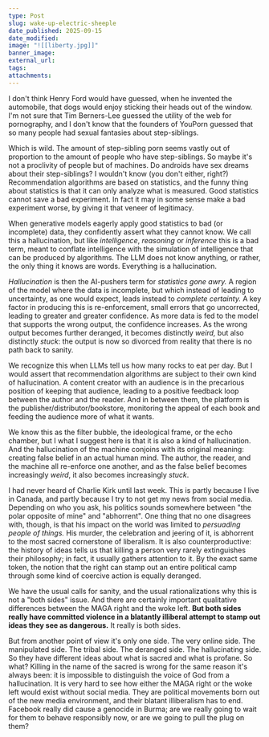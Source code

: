 ```yaml
---
type: Post
slug: wake-up-electric-sheeple
date_published: 2025-09-15
date_modified:
image: "![[liberty.jpg]]"
banner_image:
external_url:
tags:
attachments:
---
```

I don't think Henry Ford would have guessed, when he invented the automobile, that dogs would enjoy sticking their heads out of the window. I'm not sure that Tim Berners-Lee guessed the utility of the web for pornography, and I don't know that the founders of YouPorn guessed that so many people had sexual fantasies about step-siblings.

Which is wild. The amount of step-sibling porn seems vastly out of proportion to the amount of people who have step-siblings. So maybe it's not a proclivity of people but of machines. Do androids have sex dreams about their step-siblings? I wouldn't know (you don't either, right?) Recommendation algorithms are based on statistics, and the funny thing about statistics is that it can only analyze what is measured. Good statistics cannot save a bad experiment. In fact it may in some sense make a bad experiment worse, by giving it that veneer of legitimacy.

When generative models eagerly apply good statistics to bad (or incomplete) data, they confidently assert what they cannot know. We call this a hallucination, but like *intelligence*, *reasoning* or *inference* this is a bad term, meant to conflate intelligence with the simulation of intelligence that can be produced by algorithms. The LLM does not know anything, or rather, the only thing it knows are words. Everything is a hallucination.

*Hallucination* is then the AI-pushers term for *statistics gone awry.* A region of the model where the data is incomplete, but which instead of leading to uncertainty, as one would expect, leads instead to *complete certainty.* A key factor in producing this is re-enforcement, small errors that go uncorrected, leading to greater and greater confidence. As more data is fed to the model that supports the wrong output, the confidence increases. As the wrong output becomes further deranged, it becomes distinctly *weird,* but also distinctly *stuck*: the output is now so divorced from reality that there is no path back to sanity.

We recognize this when LLMs tell us how many rocks to eat per day. But I would assert that recommendation algorithms are subject to their own kind of hallucination. A content creator with an audience is in the precarious position of keeping that audience, leading to a positive feedback loop between the author and the reader. And in between them, the platform is the publisher/distributor/bookstore, monitoring the appeal of each book and feeding the audience more of what it wants.

We know this as the filter bubble, the ideological frame, or the echo chamber, but I what I suggest here is that it is also a kind of hallucination. And the hallucination of the machine conjoins with its original meaning: creating false belief in an actual human mind. The author, the reader, and the machine all re-enforce one another, and as the false belief becomes increasingly *weird*, it also becomes increasingly *stuck*.

I had never heard of Charlie Kirk until last week. This is partly because I live in Canada, and partly because I try to not get my news from social media. Depending on who you ask, his politics sounds somewhere between "the polar opposite of mine" and "abhorrent". One thing that no one disagrees with, though, is that his impact on the world was limited to *persuading people of things.* His murder, the celebration and jeering of it, is abhorrent to the most sacred cornerstone of liberalism. It is also counterproductive: the history of ideas tells us that killing a person very rarely extinguishes their philosophy; in fact, it usually gathers attention to it. By the exact same token, the notion that the right can stamp out an entire political camp through some kind of coercive action is equally deranged.

We have the usual calls for sanity, and the usual rationalizations why this is not a "both sides" issue. And there are certainly important qualitative differences between the MAGA right and the woke left. **But both sides really have committed violence in a blatantly illiberal attempt to stamp out ideas they see as dangerous.**  It really is both sides.

But from another point of view it's only one side. The very online side. The manipulated side. The tribal side. The deranged side. The hallucinating side. So they have different ideas about what is sacred and what is profane. So what? Killing in the name of the sacred is wrong for the same reason it's always been: it is impossible to distinguish the voice of God from a hallucination.
It is very hard to see how either the MAGA right or the woke left would exist without social media. They are political movements born out of the new media environment, and their blatant illiberalism has to end. Facebook really did cause a genocide in Burma; are we really going to wait for them to behave responsibly now, or are we going to pull the plug on them?

